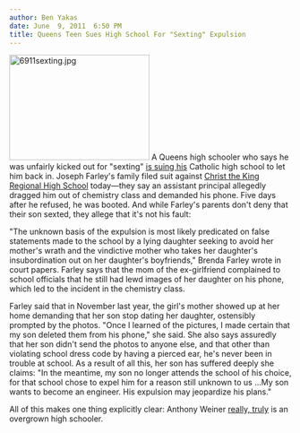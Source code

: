 ```yaml
---
author: Ben Yakas
date: June  9, 2011  6:50 PM
title: Queens Teen Sues High School For "Sexting" Expulsion
---
```


<p><span class="mt-enclosure mt-enclosure-image" style="display: inline;"> <img alt="6911sexting.jpg" src="https://web.archive.org/web/20110611050044im_/http://gothamist.com/attachments/byakas/6911sexting.jpg" width="250" height="188" class="image-left"> </span>A Queens high schooler who says he was unfairly kicked out for &quot;sexting&quot; <a href="https://web.archive.org/web/20110611050044/http://www.nydailynews.com/ny_local/2011/06/09/2011-06-09_family_sues_after_queens_teen_booted_from_catholic_high_school_accused_of_sextin.html">is suing his</a> Catholic high school to let him back in. Joseph Farley&apos;s family filed suit against <a href="https://web.archive.org/web/20110611050044/http://www.ctkrhs.org/">Christ the King Regional High School</a> today&#x2014;they say an assistant principal allegedly dragged him out of chemistry class and demanded his phone. Five days after he refused, he was booted. And while Farley&apos;s parents don&apos;t deny that their son sexted, they allege that it&apos;s not his fault:</p>

<p>&quot;The unknown basis of the expulsion is most likely predicated on false statements made to the school by a lying daughter seeking to avoid her mother&apos;s wrath and the vindictive mother who takes her daughter&apos;s insubordination out on her daughter&apos;s boyfriends,&quot; Brenda Farley wrote in court papers. Farley says that the mom of the ex-girlfriend complained to school officials that he still had lewd images of her daughter on his phone, which led to the incident in the chemistry class. </p>

<p>Farley said that in November last year, the girl&apos;s mother showed up at her home demanding that her son stop dating her daughter, ostensibly prompted by the photos. &quot;Once I learned of the pictures, I made certain that my son deleted them from his phone,&quot; she said. She also says assuredly that her son didn&apos;t send the photos to anyone else, and that other than violating school dress code by having a pierced ear, he&apos;s never been in trouble at school. As a result of all this, her son has suffered deeply she claims: &quot;In the meantime, my son no longer attends the school of his choice, for that school chose to expel him for a reason still unknown to us &#x2026;My son wants to become an engineer. His expulsion may jeopardize his plans.&quot;</p>

<p>All of this makes one thing explicitly clear: Anthony Weiner <a href="https://web.archive.org/web/20110611050044/http://gothamist.com/2011/06/07/weiner_messaged_vegas_sext_partner.php">really, truly</a> is an overgrown high schooler.</p>